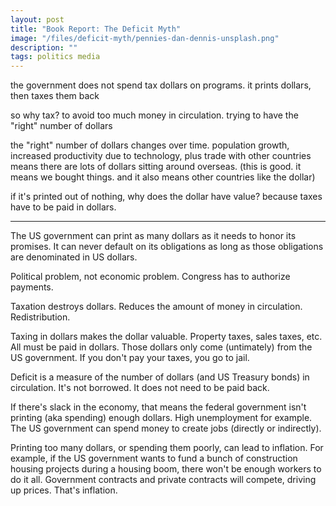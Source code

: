 ```yaml
---
layout: post
title: "Book Report: The Deficit Myth"
image: "/files/deficit-myth/pennies-dan-dennis-unsplash.png"
description: ""
tags: politics media
---
```


the government does not spend tax dollars on programs. it prints dollars, then taxes them back

so why tax? to avoid too much money in circulation. trying to have the "right" number of dollars

the "right" number of dollars changes over time. population growth, increased productivity due to technology, plus trade with other countries means there are lots of dollars sitting around overseas. (this is good. it means we bought things. and it also means other countries like the dollar)

if it's printed out of nothing, why does the dollar have value? because taxes have to be paid in dollars. 





---

The US government can print as many dollars as it needs to honor its promises. It can never default on its obligations as long as those obligations are denominated in US dollars.

Political problem, not economic problem. Congress has to authorize payments.

Taxation destroys dollars. Reduces the amount of money in circulation. Redistribution.

Taxing in dollars makes the dollar valuable. Property taxes, sales taxes, etc. All must be paid in dollars. Those dollars only come (untimately) from the US government. If you don't pay your taxes, you go to jail.

Deficit is a measure of the number of dollars (and US Treasury bonds) in circulation. It's not borrowed. It does not need to be paid back.

If there's slack in the economy, that means the federal government isn't printing (aka spending) enough dollars. High unemployment for example. The US government can spend money to create jobs (directly or indirectly).

Printing too many dollars, or spending them poorly, can lead to inflation. For example, if the US government wants to fund a bunch of construction housing projects during a housing boom, there won't be enough workers to do it all. Government contracts and private contracts will compete, driving up prices. That's inflation.
